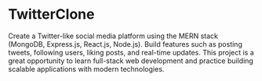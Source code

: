 # TwitterClone
Create a Twitter-like social media platform using the MERN stack (MongoDB, Express.js, React.js, Node.js). Build features such as posting tweets, following users, liking posts, and real-time updates. This project is a great opportunity to learn full-stack web development and practice building scalable applications with modern technologies.
